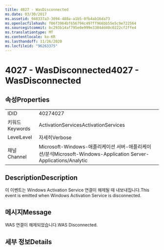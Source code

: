 ```yaml
---
title: 4027 - WasDisconnected
ms.date: 03/30/2017
ms.assetid: 940337a3-3094-488a-a1b5-0fb4ab16da73
ms.openlocfilehash: f06f3964bf656794c497ff966bb55e5c9e722564
ms.sourcegitcommit: bc293b14af795e0e999e3304dd40c0222cf2ffe4
ms.translationtype: MT
ms.contentlocale: ko-KR
ms.lasthandoff: 11/26/2020
ms.locfileid: "96263375"
---
```

# <a name="4027---wasdisconnected"></a><span data-ttu-id="416b1-102">4027 - WasDisconnected</span><span class="sxs-lookup"><span data-stu-id="416b1-102">4027 - WasDisconnected</span></span>

## <a name="properties"></a><span data-ttu-id="416b1-103">속성</span><span class="sxs-lookup"><span data-stu-id="416b1-103">Properties</span></span>  
  
|||  
|-|-|  
|<span data-ttu-id="416b1-104">ID</span><span class="sxs-lookup"><span data-stu-id="416b1-104">ID</span></span>|<span data-ttu-id="416b1-105">4027</span><span class="sxs-lookup"><span data-stu-id="416b1-105">4027</span></span>|  
|<span data-ttu-id="416b1-106">키워드</span><span class="sxs-lookup"><span data-stu-id="416b1-106">Keywords</span></span>|<span data-ttu-id="416b1-107">ActivationServices</span><span class="sxs-lookup"><span data-stu-id="416b1-107">ActivationServices</span></span>|  
|<span data-ttu-id="416b1-108">Level</span><span class="sxs-lookup"><span data-stu-id="416b1-108">Level</span></span>|<span data-ttu-id="416b1-109">자세히</span><span class="sxs-lookup"><span data-stu-id="416b1-109">Verbose</span></span>|  
|<span data-ttu-id="416b1-110">채널</span><span class="sxs-lookup"><span data-stu-id="416b1-110">Channel</span></span>|<span data-ttu-id="416b1-111">Microsoft-Windows-애플리케이션 서버-애플리케이션/분석</span><span class="sxs-lookup"><span data-stu-id="416b1-111">Microsoft-Windows-Application Server-Applications/Analytic</span></span>|  
  
## <a name="description"></a><span data-ttu-id="416b1-112">Description</span><span class="sxs-lookup"><span data-stu-id="416b1-112">Description</span></span>  

 <span data-ttu-id="416b1-113">이 이벤트는 Windows Activation Service 연결이 해제될 때 내보내집니다.</span><span class="sxs-lookup"><span data-stu-id="416b1-113">This event is emitted when Windows Activation Service is disconnected.</span></span>  
  
## <a name="message"></a><span data-ttu-id="416b1-114">메시지</span><span class="sxs-lookup"><span data-stu-id="416b1-114">Message</span></span>  

 <span data-ttu-id="416b1-115">WAS 연결이 해제되었습니다.</span><span class="sxs-lookup"><span data-stu-id="416b1-115">WAS Disconnected.</span></span>  
  
## <a name="details"></a><span data-ttu-id="416b1-116">세부 정보</span><span class="sxs-lookup"><span data-stu-id="416b1-116">Details</span></span>
